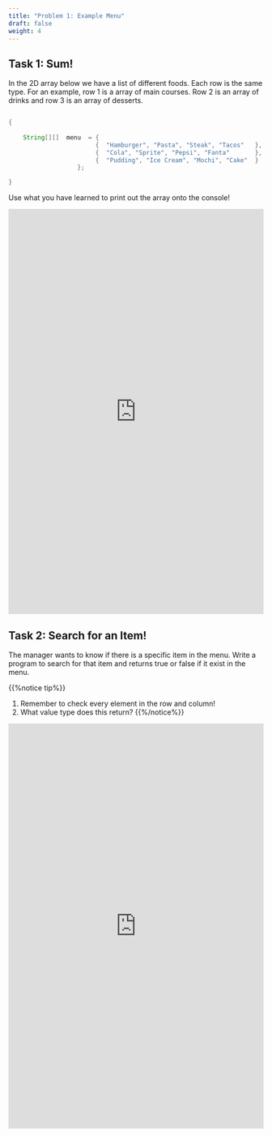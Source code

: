 ```yaml
---
title: "Problem 1: Example Menu"
draft: false
weight: 4
---
```

<link rel="stylesheet" href="../style.css">

## Task 1: Sum!


<p>In the 2D array below we have a list of different foods. Each row is the same type. For an example, row 1 is a array of main courses. Row 2 is an array of drinks and row 3 is an array of desserts.</p>


```java

{
    
    String[][]  menu  = {    
                        {  "Hamburger", "Pasta", "Steak", "Tacos" 	},
                        {  "Cola", "Sprite", "Pepsi", "Fanta" 		},
                        {  "Pudding", "Ice Cream", "Mochi", "Cake" 	}
                   };

}

```

<p>Use what you have learned to print out the array onto the console!</p>

<iframe frameborder="0" width="100%" height="800px" src="https://replit.com/@nuevofoundation/2DSum?lite=true"></iframe>


## Task 2: Search for an Item!

<p>The manager wants to know if there is a specific item in the menu. Write a program to search for that item and returns true or false if it exist in the menu.</p>

{{%notice tip%}}
1. Remember to check every element in the row and column!
2. What value type does this return?
{{%/notice%}}



<iframe frameborder="0" width="100%" height="800px" src="https://replit.com/@nuevofoundation/2DFind?lite=true"></iframe>

